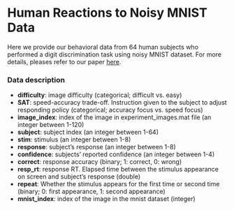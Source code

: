 # Human Reactions to Noisy MNIST Data
Here we provide our behavioral data from 64 human subjects who performed a digit discrimination task using noisy MNIST dataset. For more details, pleases refer to our paper [here](https://www.biorxiv.org/content/10.1101/2022.08.23.505015v1.abstract).

### Data description
- **difficulty**: image difficulty (categorical; difficult vs. easy)
- **SAT**: speed-accuracy trade-off. Instruction given to the subject to adjust responding policy (categorical; accuracy focus vs. speed focus)
- **image_index**: index of the image in experiment_images.mat file (an integer between 1-120)
- **subject**: subject index (an integer between 1-64)
- **stim**: stimulus (an integer between 1-8)
- **response**: subject’s response (an integer between 1-8)
- **confidence**: subjects’ reported confidence (an integer between 1-4)
- **correct**: response accuracy (binary; 1: correct, 0: wrong)
- **resp_rt**: response RT. Elapsed time between the stimulus appearance on screen and subject’s response (double)
- **repeat**: Whether the stimulus appears for the first time or second time (binary; 0: first appearance, 1: second appearance)
- **mnist_index**: index of the image in the mnist dataset (integer)

